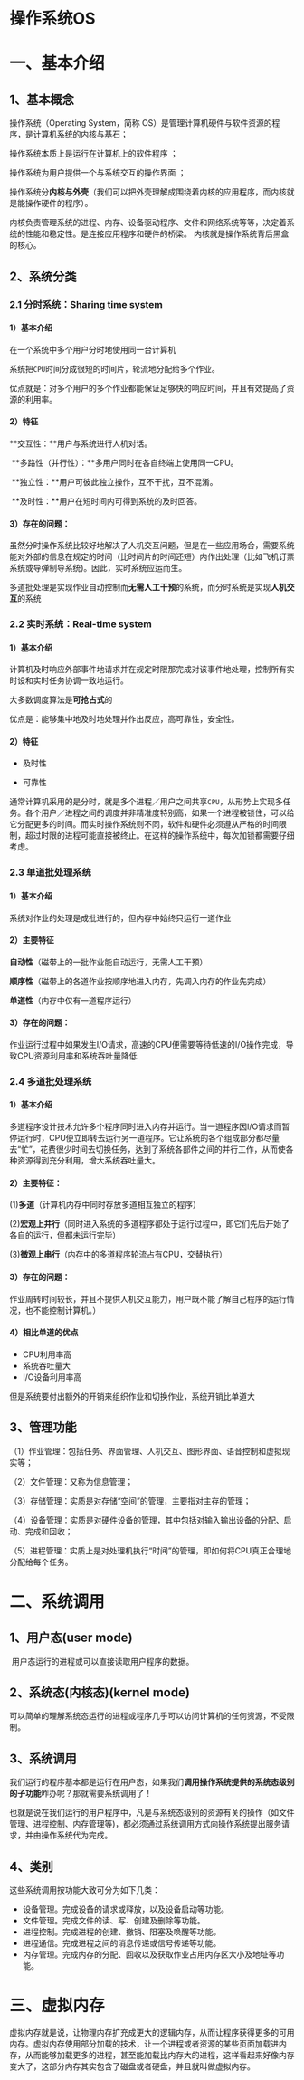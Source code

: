 # 操作系统OS

# 一、基本介绍

## 1、基本概念

操作系统（Operating System，简称 OS）是管理计算机硬件与软件资源的程序，是计算机系统的内核与基石；

操作系统本质上是运行在计算机上的软件程序 ；

操作系统为用户提供一个与系统交互的操作界面 ；

操作系统分**内核与外壳**（我们可以把外壳理解成围绕着内核的应用程序，而内核就是能操作硬件的程序）。

内核负责管理系统的进程、内存、设备驱动程序、文件和网络系统等等，决定着系统的性能和稳定性。是连接应用程序和硬件的桥梁。 内核就是操作系统背后黑盒的核心。



## 2、系统分类

### 2.1 分时系统：Sharing time system

#### 1）基本介绍

在一个系统中多个用户分时地使用同一台计算机

系统把`CPU`时间分成很短的时间片，轮流地分配给多个作业。

优点就是：对多个用户的多个作业都能保证足够快的响应时间，并且有效提高了资源的利用率。 



#### 2）特征

   **交互性：**用户与系统进行人机对话。 

​    **多路性（并行性）：**多用户同时在各自终端上使用同一CPU。 

​    **独立性：**用户可彼此独立操作，互不干扰，互不混淆。 

​    **及时性：**用户在短时间内可得到系统的及时回答。 



#### 3）存在的问题：

虽然分时操作系统比较好地解决了人机交互问题，但是在一些应用场合，需要系统能对外部的信息在规定的时间（比时间片的时间还短）内作出处理（比如飞机订票系统或导弹制导系统)。因此，实时系统应运而生。

多道批处理是实现作业自动控制而**无需人工干预**的系统，而分时系统是实现**人机交互**的系统



### 2.2 实时系统：Real-time system

#### 1）基本介绍

计算机及时响应外部事件地请求并在规定时限那完成对该事件地处理，控制所有实时设和实时任务协调一致地运行。

大多数调度算法是**可抢占式**的

优点是：能够集中地及时地处理并作出反应，高可靠性，安全性。 

#### 2）特征

- 及时性

- 可靠性




通常计算机采用的是分时，就是多个进程／用户之间共享`CPU`，从形势上实现多任务。各个用户／进程之间的调度并非精准度特别高，如果一个进程被锁住，可以给它分配更多的时间。而实时操作系统则不同，软件和硬件必须遵从严格的时间限制，超过时限的进程可能直接被终止。在这样的操作系统中，每次加锁都需要仔细考虑。 



### 2.3 单道批处理系统

#### 1）基本介绍

系统对作业的处理是成批进行的，但内存中始终只运行一道作业

#### 2）主要特征

**自动性**（磁带上的一批作业能自动运行，无需人工干预）

**顺序性**（磁带上的各道作业按顺序地进入内存，先调入内存的作业先完成）

**单道性**（内存中仅有一道程序运行）

#### 3）存在的问题：

作业运行过程中如果发生I/O请求，高速的CPU便需要等待低速的I/O操作完成，导致CPU资源利用率和系统吞吐量降低





### 2.4 多道批处理系统

#### 1）基本介绍

多道程序设计技术允许多个程序同时进入内存并运行。当一道程序因I/O请求而暂停运行时，CPU便立即转去运行另一道程序。它让系统的各个组成部分都尽量去“忙”，花费很少时间去切换任务，达到了系统各部件之间的并行工作，从而使各种资源得到充分利用，增大系统吞吐量大。

#### 2）主要特征：

(1)**多道**（计算机内存中同时存放多道相互独立的程序）

(2)**宏观上并行**（同时进入系统的多道程序都处于运行过程中，即它们先后开始了各自的运行，但都未运行完毕）

(3)**微观上串行**（内存中的多道程序轮流占有CPU，交替执行）

#### 3）存在的问题：

作业周转时间较长，并且不提供人机交互能力，用户既不能了解自己程序的运行情况，也不能控制计算机。）

#### 4）相比单道的优点

- CPU利用率高 
- 系统吞吐量大
- I/O设备利用率高

但是系统要付出额外的开销来组织作业和切换作业，系统开销比单道大



## 3、管理功能

 （1）作业管理：包括任务、界面管理、人机交互、图形界面、语音控制和虚拟现实等；

 （2）文件管理：又称为信息管理；

 （3）存储管理：实质是对存储“空间”的管理，主要指对主存的管理；

 （4）设备管理：实质是对硬件设备的管理，其中包括对输入输出设备的分配、启动、完成和回收；

 （5）进程管理：实质上是对处理机执行“时间”的管理，即如何将CPU真正合理地分配给每个任务。









# 二、系统调用

## 1、用户态(user mode) 

​		用户态运行的进程或可以直接读取用户程序的数据。

## 2、系统态(内核态)(kernel mode)

可以简单的理解系统态运行的进程或程序几乎可以访问计算机的任何资源，不受限制。



## 3、系统调用

我们运行的程序基本都是运行在用户态，如果我们**调用操作系统提供的系统态级别的子功能**咋办呢？那就需要系统调用了！

也就是说在我们运行的用户程序中，凡是与系统态级别的资源有关的操作（如文件管理、进程控制、内存管理等)，都必须通过系统调用方式向操作系统提出服务请求，并由操作系统代为完成。

## 4、类别

这些系统调用按功能大致可分为如下几类：

- 设备管理。完成设备的请求或释放，以及设备启动等功能。
- 文件管理。完成文件的读、写、创建及删除等功能。
- 进程控制。完成进程的创建、撤销、阻塞及唤醒等功能。
- 进程通信。完成进程之间的消息传递或信号传递等功能。
- 内存管理。完成内存的分配、回收以及获取作业占用内存区大小及地址等功能。



# 三、虚拟内存

虚拟内存就是说，让物理内存扩充成更大的逻辑内存，从而让程序获得更多的可用内存。虚拟内存使用部分加载的技术，让一个进程或者资源的某些页面加载进内存，从而能够加载更多的进程，甚至能加载比内存大的进程，这样看起来好像内存变大了，这部分内存其实包含了磁盘或者硬盘，并且就叫做虚拟内存。





